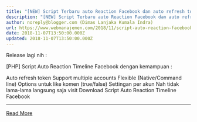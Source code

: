 ```yaml
---
title: "[NEW] Script Terbaru auto Reaction Facebook dan auto refresh token"
description: "[NEW] Script Terbaru auto Reaction Facebook dan auto refresh token"
author: noreply@blogger.com (Dimas Lanjaka Kumala Indra)
url: https://www.webmanajemen.com/2018/11/script-auto-reaction-facebook-dan-auto_7.html
date: 2018-11-07T13:50:00.000Z
updated: 2018-11-07T13:50:00.000Z
---
```


Release lagi nih :

[PHP] Script Auto Reaction Timeline Facebook dengan kemampuan :

Auto refresh token
Support multiple accounts
Flexible (Native/Command line)
Options untuk like komen (true/false)
Settingan per akun
Nah tidak lama-lama langsung saja visit Download Script Auto Reaction Timeline Facebook<hr/> <a href="https://www.webmanajemen.com/2018/11/script-auto-reaction-facebook-dan-auto_7.html" rel="follow" class="button" id="read-more">Read More</a>